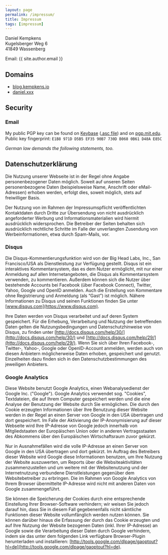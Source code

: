 ```yaml
---
layout: page
permalink: /impressum/
title: Impressum
tags: [impressum]
---
```


Daniel Kempkens  
Kugelsberger Weg 6  
41849 Wassenberg

Email: {{ site.author.email }}

## Domains

* [blog.kempkens.io](http://blog.kempkens.io)
* [daniel.xxx](http://daniel.xxx)

## Security

### Email

My public PGP key can be found on [Keybase](https://keybase.io/nifoc) ([.asc file](https://keybase.io/nifoc/key.asc)) and on [pgp.mit.edu](http://pgp.mit.edu/pks/lookup?op=vindex&search=0xB0680B61D48AE85C).  
Public key fingerprint: `E1B8 971D D5B5 EF35 90B7 730D B068 0B61 D48A E85C`

*German law demands the following statements, too.*

## Datenschutzerklärung

Die Nutzung unserer Webseite ist in der Regel ohne Angabe personenbezogener Daten möglich. Soweit auf unseren Seiten personenbezogene Daten (beispielsweise Name, Anschrift oder eMail-Adressen) erhoben werden, erfolgt dies, soweit möglich, stets auf freiwilliger Basis.

Der Nutzung von im Rahmen der Impressumspflicht veröffentlichten Kontaktdaten durch Dritte zur Übersendung von nicht ausdrücklich angeforderter Werbung und Informationsmaterialien wird hiermit ausdrücklich widersprochen. Die Betreiber der Seiten behalten sich ausdrücklich rechtliche Schritte im Falle der unverlangten Zusendung von Werbeinformationen, etwa durch Spam-Mails, vor.

### Disqus

Die Disqus-Kommentierungsfunktion wird von der Big Head Labs, Inc., San Francisco/USA als Dienstleistung zur Verfügung gestellt. Disqus ist ein interaktives Kommentarsystem, das es dem Nutzer ermöglicht, mit nur einer Anmeldung auf allen Internetangeboten, die Disqus als Kommentarsystem verwenden, zu kommentieren. Außerdem können sich die Nutzer über bestehende Accounts bei Facebook (über Facebook Connect), Twitter, Yahoo, Google und OpenID anmelden. Auch die Erstellung von Kommentare ohne Registrierung und Anmeldung (als “Gast”) ist möglich. Nähere Informationen zu Disqus und seinen Funktionen finden Sie unter [www.disqus.com](https://www.disqus.com).

Ihre Daten werden von Disqus verarbeitet und auf deren System gespeichert. Für die Erhebung, Verarbeitung und Nutzung der betreffenden Daten gelten die Nutzungsbedingungen und Datenschutzhinweise von Disqus, zu finden unter [http://docs.disqus.com/help/30/](http://docs.disqus.com/help/30/) und [http://docs.disqus.com/help/29/](http://docs.disqus.com/help/29/). Wenn Sie sich über Ihren Facebook-, Twitter-, Yahoo-, Google oder OpenID-Account anmelden, werden auch von diesen Anbietern möglicherweise Daten erhoben, gespeichert und genutzt. Einzelheiten dazu finden sich in den Datenschutzbestimmungen des jeweiligen Anbieters.

### Google Analytics

Diese Website benutzt Google Analytics, einen Webanalysedienst der Google Inc. ("Google"). Google Analytics verwendet sog. "Cookies", Textdateien, die auf Ihrem Computer gespeichert werden und die eine Analyse der Benutzung der Website durch Sie ermöglichen. Die durch den Cookie erzeugten Informationen über Ihre Benutzung dieser Website werden in der Regel an einen Server von Google in den USA übertragen und dort gespeichert. Im Falle der Aktivierung der IP-Anonymisierung auf dieser Webseite wird Ihre IP-Adresse von Google jedoch innerhalb von Mitgliedstaaten der Europäischen Union oder in anderen Vertragsstaaten des Abkommens über den Europäischen Wirtschaftsraum zuvor gekürzt.

Nur in Ausnahmefällen wird die volle IP-Adresse an einen Server von Google in den USA übertragen und dort gekürzt. Im Auftrag des Betreibers dieser Website wird Google diese Informationen benutzen, um Ihre Nutzung der Website auszuwerten, um Reports über die Websiteaktivitäten zusammenzustellen und um weitere mit der Websitenutzung und der Internetnutzung verbundene Dienstleistungen gegenüber dem Websitebetreiber zu erbringen. Die im Rahmen von Google Analytics von Ihrem Browser übermittelte IP-Adresse wird nicht mit anderen Daten von Google zusammengeführt.

Sie können die Speicherung der Cookies durch eine entsprechende Einstellung Ihrer Browser-Software verhindern; wir weisen Sie jedoch darauf hin, dass Sie in diesem Fall gegebenenfalls nicht sämtliche Funktionen dieser Website vollumfänglich werden nutzen können. Sie können darüber hinaus die Erfassung der durch das Cookie erzeugten und auf Ihre Nutzung der Website bezogenen Daten (inkl. Ihrer IP-Adresse) an Google sowie die Verarbeitung dieser Daten durch Google verhindern, indem sie das unter dem folgenden Link verfügbare Browser-Plugin herunterladen und installieren: [http://tools.google.com/dlpage/gaoptout?hl=de](http://tools.google.com/dlpage/gaoptout?hl=de).
